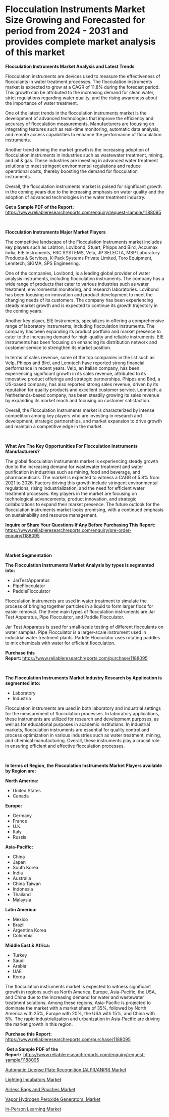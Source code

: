 <p><h1>Flocculation Instruments Market Size Growing and Forecasted for period from 2024 - 2031 and provides complete market analysis of this market</h1></p><p><strong>Flocculation Instruments Market Analysis and Latest Trends</strong></p>
<p><p>Flocculation instruments are devices used to measure the effectiveness of flocculants in water treatment processes. The flocculation instruments market is expected to grow at a CAGR of 11.8% during the forecast period. This growth can be attributed to the increasing demand for clean water, strict regulations regarding water quality, and the rising awareness about the importance of water treatment.</p><p>One of the latest trends in the flocculation instruments market is the development of advanced technologies that improve the efficiency and accuracy of flocculation measurements. Manufacturers are focusing on integrating features such as real-time monitoring, automatic data analysis, and remote access capabilities to enhance the performance of flocculation instruments.</p><p>Another trend driving the market growth is the increasing adoption of flocculation instruments in industries such as wastewater treatment, mining, and oil & gas. These industries are investing in advanced water treatment solutions to meet stringent environmental regulations and reduce operational costs, thereby boosting the demand for flocculation instruments.</p><p>Overall, the flocculation instruments market is poised for significant growth in the coming years due to the increasing emphasis on water quality and the adoption of advanced technologies in the water treatment industry.</p></p>
<p><strong>Get a Sample PDF of the Report:&nbsp;</strong> <a href="https://www.reliableresearchreports.com/enquiry/request-sample/1188095">https://www.reliableresearchreports.com/enquiry/request-sample/1188095</a></p>
<p>&nbsp;</p>
<p><strong>Flocculation Instruments Major Market Players</strong></p>
<p><p>The competitive landscape of the Flocculation Instruments market includes key players such as Labtron, Lovibond, Stuart, Phipps and Bird, Accumax India, EIE Instruments, FRC SYSTEMS, Velp, JP SELECTA, MSP Laboratory Products & Services, K-Pack Systems Private Limited, Toro Equipment, Lenntech, SIGMA, SPS Engineering. </p><p>One of the companies, Lovibond, is a leading global provider of water analysis instruments, including flocculation instruments. The company has a wide range of products that cater to various industries such as water treatment, environmental monitoring, and research laboratories. Lovibond has been focusing on innovation and product development to meet the changing needs of its customers. The company has been experiencing steady market growth and is expected to continue its growth trajectory in the coming years.</p><p>Another key player, EIE Instruments, specializes in offering a comprehensive range of laboratory instruments, including flocculation instruments. The company has been expanding its product portfolio and market presence to cater to the increasing demand for high-quality and reliable instruments. EIE Instruments has been focusing on enhancing its distribution network and customer service to strengthen its market position.</p><p>In terms of sales revenue, some of the top companies in the list such as Velp, Phipps and Bird, and Lenntech have reported strong financial performance in recent years. Velp, an Italian company, has been experiencing significant growth in its sales revenue, attributed to its innovative product offerings and strategic partnerships. Phipps and Bird, a US-based company, has also reported strong sales revenue, driven by its reputation for quality products and excellent customer service. Lenntech, a Netherlands-based company, has been steadily growing its sales revenue by expanding its market reach and focusing on customer satisfaction.</p><p>Overall, the Flocculation Instruments market is characterized by intense competition among key players who are investing in research and development, strategic partnerships, and market expansion to drive growth and maintain a competitive edge in the market.</p></p>
<p>&nbsp;</p>
<p><strong>What Are The Key Opportunities For Flocculation Instruments Manufacturers?</strong></p>
<p><p>The global flocculation instruments market is experiencing steady growth due to the increasing demand for wastewater treatment and water purification in industries such as mining, food and beverage, and pharmaceuticals. The market is expected to witness a CAGR of 5.8% from 2021 to 2026. Factors driving this growth include stringent environmental regulations, rising industrialization, and the need for efficient water treatment processes. Key players in the market are focusing on technological advancements, product innovation, and strategic collaborations to expand their market presence. The future outlook for the flocculation instruments market looks promising, with a continued emphasis on sustainability and resource management.</p></p>
<p><strong>Inquire or Share Your Questions If Any Before Purchasing This Report:</strong> <a href="https://www.reliableresearchreports.com/enquiry/pre-order-enquiry/1188095">https://www.reliableresearchreports.com/enquiry/pre-order-enquiry/1188095</a></p>
<p>&nbsp;</p>
<p><strong>Market Segmentation</strong></p>
<p><strong>The Flocculation Instruments Market Analysis by types is segmented into:</strong></p>
<p><ul><li>JarTestApparatus</li><li>PipeFlocculator</li><li>PaddleFlocculator</li></ul></p>
<p><p>Flocculation instruments are used in water treatment to simulate the process of bringing together particles in a liquid to form larger flocs for easier removal. The three main types of flocculation instruments are Jar Test Apparatus, Pipe Flocculator, and Paddle Flocculator. </p><p>Jar Test Apparatus is used for small-scale testing of different flocculants on water samples. Pipe Flocculator is a larger-scale instrument used in industrial water treatment plants. Paddle Flocculator uses rotating paddles to mix chemicals with water for efficient flocculation.</p></p>
<p><strong>Purchase this Report:&nbsp;</strong><a href="https://www.reliableresearchreports.com/purchase/1188095">https://www.reliableresearchreports.com/purchase/1188095</a></p>
<p>&nbsp;</p>
<p><strong>The Flocculation Instruments Market Industry Research by Application is segmented into:</strong></p>
<p><ul><li>Laboratory</li><li>Industria</li></ul></p>
<p><p>Flocculation instruments are used in both laboratory and industrial settings for the measurement of flocculation processes. In laboratory applications, these instruments are utilized for research and development purposes, as well as for educational purposes in academic institutions. In industrial markets, flocculation instruments are essential for quality control and process optimization in various industries such as water treatment, mining, and chemical manufacturing. Overall, these instruments play a crucial role in ensuring efficient and effective flocculation processes.</p></p>
<p>&nbsp;</p>
<p><strong>In terms of Region, the Flocculation Instruments Market Players available by Region are:</strong></p>
<p>
    <p> <strong> North America: </strong>
        <ul>
            <li>United States</li>
            <li>Canada</li>
        </ul>
        </p> 
    <p> <strong> Europe: </strong>
        <ul>
            <li>Germany</li>
            <li>France</li>
            <li>U.K.</li>
            <li>Italy</li>
            <li>Russia</li>
        </ul>
        </p> 
    <p> <strong> Asia-Pacific: </strong>
        <ul>
            <li>China</li>
            <li>Japan</li>
            <li>South Korea</li>
            <li>India</li>
            <li>Australia</li>
            <li>China Taiwan</li>
            <li>Indonesia</li>
            <li>Thailand</li>
            <li>Malaysia</li>
        </ul>
        </p> 
    <p> <strong> Latin America: </strong>
        <ul>
            <li>Mexico</li>
            <li>Brazil</li>
            <li>Argentina Korea</li>
            <li>Colombia</li>
        </ul>
        </p> 
    <p> <strong> Middle East & Africa: </strong>
        <ul>
            <li>Turkey</li>
            <li>Saudi</li>
            <li>Arabia</li>
            <li>UAE</li>
            <li>Korea</li>
        </ul>
    </p>
    </p>
<p><p>The flocculation instruments market is expected to witness significant growth in regions such as North America, Europe, Asia-Pacific, the USA, and China due to the increasing demand for water and wastewater treatment solutions. Among these regions, Asia-Pacific is projected to dominate the market with a market share of 35%, followed by North America with 25%, Europe with 20%, the USA with 15%, and China with 5%. The rapid industrialization and urbanization in Asia-Pacific are driving the market growth in this region.</p></p>
<p><strong>Purchase this Report: </strong><a href="https://www.reliableresearchreports.com/purchase/1188095">https://www.reliableresearchreports.com/purchase/1188095</a></p>
<p>&nbsp;<strong>Get a Sample PDF of the Report:&nbsp;&nbsp;</strong><a href="https://www.reliableresearchreports.com/enquiry/request-sample/1188095">https://www.reliableresearchreports.com/enquiry/request-sample/1188095</a></p>
<p><strong></strong></p>
<p><p><a href="https://view.publitas.com/reportprime-1/automatic-license-plate-recognition-alpr-anpr-market-research-report-forecasted-for-period-from-2024-2031-by-market-type-market-application-and-region/">Automatic License Plate Recognition (ALPR/ANPR) Market</a></p><p><a href="https://github.com/lubmix/Market-Research-Report-List-1/blob/main/lighting-incubators-market.md">Lighting Incubators Market</a></p><p><a href="https://copper-carbon-84f.notion.site/Airless-Bags-and-Pouches-Market-Size-Market-Trends-and-Growth-Outlook-forecasted-for-period-from-2-81ac6b90cd074a78a6cdc82b9f908789">Airless Bags and Pouches Market</a></p><p><a href="https://github.com/joannagoyvaerts/Market-Research-Report-List-1/blob/main/vapor-hydrogen-peroxide-generators-market.md">Vapor Hydrogen Peroxide Generators  Market</a></p><p><a href="https://circular-yam-9b9.notion.site/In-Person-Learning-Market-Research-Report-The-Key-To-Successful-Business-Strategy-Forecasted-for-Pe-a5226cdd57624da89a3c3132562f23d3">In-Person Learning Market</a></p></p>